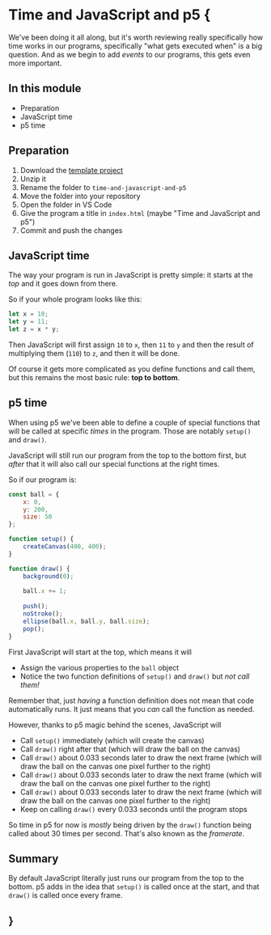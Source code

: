 # Time and JavaScript and p5 {
   
We've been doing it all along, but it's worth reviewing really specifically how time works in our programs, specifically "what gets executed when" is a big question. And as we begin to add *events* to our programs, this gets even more important.

## In this module

- Preparation
- JavaScript time
- p5 time

## Preparation

1. Download the [template project](../../templates/template-p5-project.zip)
2. Unzip it
3. Rename the folder to `time-and-javascript-and-p5`
4. Move the folder into your repository
5. Open the folder in VS Code
6. Give the program a title in `index.html` (maybe "Time and JavaScript and p5")
7. Commit and push the changes

## JavaScript time

The way your program is run in JavaScript is pretty simple: it starts at the *top* and it goes down from there.

So if your whole program looks like this:

```javascript
let x = 10;
let y = 11;
let z = x * y;
```

Then JavaScript will first assign `10` to `x`, then `11` to `y` and then the result of multiplying them (`110`) to `z`, and then it will be done.

Of course it gets more complicated as you define functions and call them, but this remains the most basic rule: **top to bottom**.

## p5 time

When using p5 we've been able to define a couple of special functions that will be called at specific *times* in the program. Those are notably `setup()` and `draw()`.

JavaScript will still run our program from the top to the bottom first, but *after* that it will also call our special functions at the right times.

So if our program is:

```javascript
const ball = {
    x: 0,
    y: 200,
    size: 50
};

function setup() {
    createCanvas(400, 400);
}

function draw() {
    background(0);
    
    ball.x += 1;
    
    push();
    noStroke();
    ellipse(ball.x, ball.y, ball.size);
    pop();
}
```

First JavaScript will start at the top, which means it will

- Assign the various properties to the `ball` object
- Notice the two function definitions of `setup()` and `draw()` but *not call them!*

Remember that, just *having* a function definition does not mean that code automatically runs. It just means that you *can* call the function as needed.

However, thanks to p5 magic behind the scenes, JavaScript will

- Call `setup()` immediately (which will create the canvas)
- Call `draw()` right after that (which will draw the ball on the canvas)
- Call `draw()` about 0.033 seconds later to draw the next frame (which will draw the ball on the canvas one pixel further to the right)
- Call `draw()` about 0.033 seconds later to draw the next frame (which will draw the ball on the canvas one pixel further to the right)
- Call `draw()` about 0.033 seconds later to draw the next frame (which will draw the ball on the canvas one pixel further to the right)
- Keep on calling `draw()` every 0.033 seconds until the program stops

So time in p5 for now is *mostly* being driven by the `draw()` function being called about 30 times per second. That's also known as the *framerate*.

## Summary

By default JavaScript literally just runs our program from the top to the bottom. p5 adds in the idea that `setup()` is called once at the start, and that `draw()` is called once every frame.
    
## }